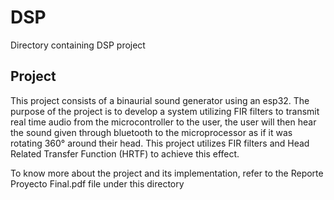 # DSP
Directory containing DSP project

## Project
This project consists of a binaurial sound generator using an esp32. 
The purpose of the project is to develop a system utilizing FIR filters to transmit real time audio from the microcontroller to the user, the user will then hear the sound given through bluetooth to the microprocessor as if it was rotating 360° around their head. 
This project utilizes FIR filters and Head Related Transfer Function (HRTF) to achieve this effect. 

To know more about the project and its implementation, refer to the Reporte Proyecto Final.pdf file under this directory
